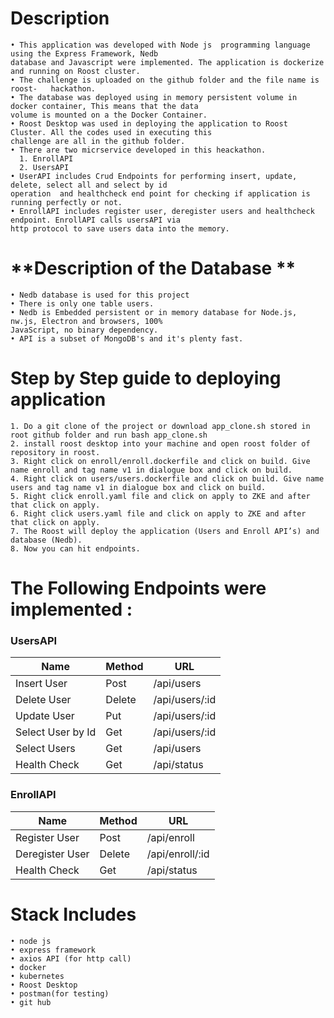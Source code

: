 ﻿
# **Description**

    • This application was developed with Node js  programming language using the Express Framework, Nedb 
    database and Javascript were implemented. The application is dockerize and running on Roost cluster.
    • The challenge is uploaded on the github folder and the file name is roost-   hackathon.
    • The database was deployed using in memory persistent volume in docker container, This means that the data 
    volume is mounted on a the Docker Container.
    • Roost Desktop was used in deploying the application to Roost Cluster. All the codes used in executing this 
    challenge are all in the github folder. 
    • There are two micrservice developed in this heackathon.
      1. EnrollAPI
      2. UsersAPI
    • UserAPI includes Crud Endpoints for performing insert, update, delete, select all and select by id 
    operation  and healthcheck end point for checking if application is running perfectly or not.
    • EnrollAPI includes register user, deregister users and healthcheck endpoint. EnrollAPI calls usersAPI via 
    http protocol to save users data into the memory.
      
# **Description of the Database  **
    • Nedb database is used for this project
    • There is only one table users.
    • Nedb is Embedded persistent or in memory database for Node.js, nw.js, Electron and browsers, 100% 
    JavaScript, no binary dependency. 
    • API is a subset of MongoDB's and it's plenty fast.



# **Step by Step guide to deploying application**
    1. Do a git clone of the project or download app_clone.sh stored in root github folder and run bash app_clone.sh
    2. install roost desktop into your machine and open roost folder of repository in roost.
    3. Right click on enroll/enroll.dockerfile and click on build. Give name enroll and tag name v1 in dialogue box and click on build. 
    4. Right click on users/users.dockerfile and click on build. Give name users and tag name v1 in dialogue box and click on build.
    5. Right click enroll.yaml file and click on apply to ZKE and after that click on apply. 
    6. Right click users.yaml file and click on apply to ZKE and after that click on apply.
    7. The Roost will deploy the application (Users and Enroll API’s) and database (Nedb).
    8. Now you can hit endpoints.

# **The Following Endpoints were implemented :**

### **UsersAPI**

Name | Method | URL
-----|--------|-----
Insert User | Post | /api/users
Delete User | Delete | /api/users/:id
Update User | Put  | /api/users/:id
Select User by Id | Get | /api/users/:id
Select Users | Get | /api/users
Health Check  | Get |  /api/status

### **EnrollAPI**

Name | Method | URL
-----|--------|-----
Register User | Post | /api/enroll
Deregister User | Delete | /api/enroll/:id
Health Check | Get | /api/status

# **Stack Includes**

    • node js 
    • express framework 
    • axios API (for http call)
    • docker 
    • kubernetes
    • Roost Desktop
    • postman(for testing)
    • git hub


